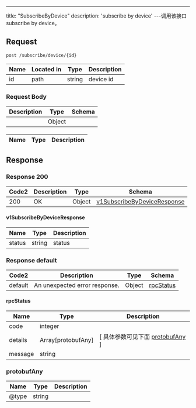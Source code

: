 ---
title: "SubscribeByDevice"
description: 'subscribe by device'
---调用该接口subscribe by device。



## Request


```
post /subscribe/device/{id}
```

| Name | Located in | Type | Description | 
| ---- | ---------- | ----------- | ----------- | 
| id | path | string | device id |  

### Request Body 
| Description | Type | Schema |
| ----------- | ------ | ------ |
|  | Object | [](#) |

#### 

| Name | Type | Description | 
| ---- | ---- | ----------- |  



## Response

### Response  200 
| Code2 | Description | Type | Schema |
| ---- | ----------- | ------ | ------ |
| 200 | OK | Object | [v1SubscribeByDeviceResponse](#v1SubscribeByDeviceResponse) |

#### v1SubscribeByDeviceResponse

| Name | Type | Description | 
| ---- | ---- | ----------- |     
| status | string | status |   



### Response  default 
| Code2 | Description | Type | Schema |
| ---- | ----------- | ------ | ------ |
| default | An unexpected error response. | Object | [rpcStatus](#rpcStatus) |

#### rpcStatus

| Name | Type | Description | 
| ---- | ---- | ----------- |     
| code | integer |  |          
| details | Array[protobufAny] |  [ 具体参数可见下面 [protobufAny](#protobufAny) ] |       
| message | string |  |   

### protobufAny
| Name | Type | Description | 
| ---- | ---- | ----------- |     
| @type | string |  |   



